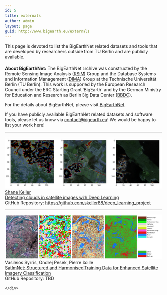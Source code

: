 ```yaml
---
id: 5
title: externals
author: admin
layout: page
guid: http://www.bigearth.eu/externals
---
```

<div class="bg-faded p-4 my-4">
	<div class="bg-faded p-4 my-4">
		<p>
			This page is devoted to list the BigEarthNet related datasets and tools that are developed by researchers outside from TU Berlin and are publicly available.
		</p>
		<h4></h4>
		<p>
			<b>About BigEarthNet:</b> The BigEarthNet archive was constructed by the Remote Sensing Image Analysis (<a href="https://www.rsim.tu-berlin.de/menue/remote_sensing_image_analysis_group/" target="_blank">RSiM</a>) Group and the Database Systems and Information Management (<a href="https://www.dima.tu-berlin.de/menue/database_systems_and_information_management_group/" target="_blank">DIMA</a>) Group at the Technische Universität Berlin (TU Berlin). This work is supported by the European Research Council under the ERC Starting Grant `BigEarth` and by the German Ministry for Education and Research as Berlin Big Data Center (<a href="http://www.bbdc.berlin/home/" target="_blank">BBDC</a>).
		</p>
		<p>
			For the details about BigEarthNet, please visit <a href="http://bigearth.net" target="_blank">BigEarthNet</a>.
		</p>
		<p>
			If you have publicly available BigEarthNet related datasets and software tools, please let us know via <a href="mailto:contact@bigearth.eu">contact@bigearth.eu</a>! We would be happy to list your work here!
		</p>
		<hr />
		<div class="row">
			<div class="col-3">
				<img class="publication-image" src="./assets/externals/images/detecting-clouds.png">
			</div>
			<div class="col-9">
				<a href="https://www.linkedin.com/in/shane-keller-ba891315/" target="_blank">Shane Keller</a>
				<br/>
				<a href="https://towardsdatascience.com/outperforming-google-cloud-automl-vision-with-tensorflow-and-google-deep-learning-vm-34a45e3860ae" target="_blank">Detecting clouds in satellite images with Deep Learning</a>
				<br/>
				GitHub Repository: <a href="https://github.com/skeller88/deep_learning_project" target="_blank">https://github.com/skeller88/deep_learning_project</a>
			</div>
		</div>
		<hr />
		<div class="row">
			<div class="col-3">
				<img class="publication-image" src="./assets/externals/images/satim-net.png">
			</div>
			<div class="col-9">
				Vasileios Syrris, Ondrej Pesek, Pierre Soille
				<br/>
				<a href="https://arxiv.org/abs/2006.10623" target="_blank">SatImNet: Structured and Harmonised Training Data for Enhanced Satellite Imagery Classification</a>
				<br/>
				GitHub Repository: TBD
			</div>
		</div>

	</div>
</div>


<!-- Modal -->
<!-- The Modal -->
<div id="modalBox" class="modal">
  <span class="close">&times;</span>
  <img class="modal-content" id="modalImg" />
  <div id="caption"></div>
</div>

<script type="text/javascript">
	
// Get the modal
var modal = document.getElementById('modalBox');

// Get the image and insert it inside the modal - use its "alt" text as a caption
// var img = document.getElementById('dspImg');
var modalImg = document.getElementById("modalImg");
var captionText = document.getElementById("caption");

publication_images = document.getElementsByClassName("publication-image");

for (var i = publication_images.length - 1; i >= 0; i--) {
	img = publication_images[i]

	img.onclick = function(){
	    modal.style.display = "block";
	    modalImg.src = this.src;
	    captionText.innerHTML = this.alt;
	}
}

// Get the <span> element that closes the modal
var span = document.getElementsByClassName("close")[0];

// When the user clicks on <span> (x), close the modal
span.onclick = function() { 
    modal.style.display = "none";
}

// When user clicks into the modal, close the modal
modal.addEventListener('click',function(){
 	this.style.display="none";
})

// When user hits ESC, close the modal 
document.addEventListener("keydown", function(event) {
	if (event.keyCode == 27) {
		modal.style.display="none";
	}
})
</script>

<style type="text/css">
 /* Style the Image Used to Trigger the Modal */
.publication-image:hover {
	opacity: 0.7;
	cursor: pointer;
}

/* The Modal (background) */
.modal {
    display: none; /* Hidden by default */
    position: fixed; /* Stay in place */
    z-index: 1; /* Sit on top */
    padding-top: 100px; /* Location of the box */
    left: 0;
    top: 0;
    width: 100%; /* Full width */
    height: 100%; /* Full height */
    overflow: auto; /* Enable scroll if needed */
    background-color: rgb(0,0,0); /* Fallback color */
    background-color: rgba(0,0,0,0.9); /* Black w/ opacity */
    z-index: 2030;
}

/* Modal Content (Image) */
.modal-content {
    margin: auto;
    display: block;
    width: 80%;
    max-width: 700px;
}

/* Caption of Modal Image (Image Text) - Same Width as the Image */
#caption {
    margin: auto;
    display: block;
    width: 80%;
    max-width: 700px;
    text-align: center;
    color: #ccc;
    padding: 10px 0;
    height: 150px;
}

/* Add Animation - Zoom in the Modal */
.modal-content, #caption {
    animation-name: zoom;
    animation-duration: 0.6s;
}

@keyframes zoom {
    from {transform:scale(0)}
    to {transform:scale(1)}
}

/* The Close Button */
.close {
    position: absolute;
    top: 15px;
    right: 35px;
    color: #f1f1f1;
    font-size: 40px;
    font-weight: bold;
    transition: 0.3s;
}

.close:hover,
.close:focus {
    color: #bbb;
    text-decoration: none;
    cursor: pointer;
}

/* 100% Image Width on Smaller Screens */
@media only screen and (max-width: 700px){
    .modal-content {
        width: 100%;
    }
}  
</style>

